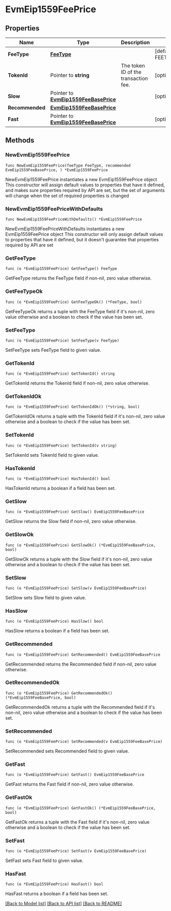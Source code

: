 # EvmEip1559FeePrice

## Properties

Name | Type | Description | Notes
------------ | ------------- | ------------- | -------------
**FeeType** | [**FeeType**](FeeType.md) |  | [default to FEETYPE_EVM_EIP_1559]
**TokenId** | Pointer to **string** | The token ID of the transaction fee. | [optional] 
**Slow** | Pointer to [**EvmEip1559FeeBasePrice**](EvmEip1559FeeBasePrice.md) |  | [optional] 
**Recommended** | [**EvmEip1559FeeBasePrice**](EvmEip1559FeeBasePrice.md) |  | 
**Fast** | Pointer to [**EvmEip1559FeeBasePrice**](EvmEip1559FeeBasePrice.md) |  | [optional] 

## Methods

### NewEvmEip1559FeePrice

`func NewEvmEip1559FeePrice(feeType FeeType, recommended EvmEip1559FeeBasePrice, ) *EvmEip1559FeePrice`

NewEvmEip1559FeePrice instantiates a new EvmEip1559FeePrice object
This constructor will assign default values to properties that have it defined,
and makes sure properties required by API are set, but the set of arguments
will change when the set of required properties is changed

### NewEvmEip1559FeePriceWithDefaults

`func NewEvmEip1559FeePriceWithDefaults() *EvmEip1559FeePrice`

NewEvmEip1559FeePriceWithDefaults instantiates a new EvmEip1559FeePrice object
This constructor will only assign default values to properties that have it defined,
but it doesn't guarantee that properties required by API are set

### GetFeeType

`func (o *EvmEip1559FeePrice) GetFeeType() FeeType`

GetFeeType returns the FeeType field if non-nil, zero value otherwise.

### GetFeeTypeOk

`func (o *EvmEip1559FeePrice) GetFeeTypeOk() (*FeeType, bool)`

GetFeeTypeOk returns a tuple with the FeeType field if it's non-nil, zero value otherwise
and a boolean to check if the value has been set.

### SetFeeType

`func (o *EvmEip1559FeePrice) SetFeeType(v FeeType)`

SetFeeType sets FeeType field to given value.


### GetTokenId

`func (o *EvmEip1559FeePrice) GetTokenId() string`

GetTokenId returns the TokenId field if non-nil, zero value otherwise.

### GetTokenIdOk

`func (o *EvmEip1559FeePrice) GetTokenIdOk() (*string, bool)`

GetTokenIdOk returns a tuple with the TokenId field if it's non-nil, zero value otherwise
and a boolean to check if the value has been set.

### SetTokenId

`func (o *EvmEip1559FeePrice) SetTokenId(v string)`

SetTokenId sets TokenId field to given value.

### HasTokenId

`func (o *EvmEip1559FeePrice) HasTokenId() bool`

HasTokenId returns a boolean if a field has been set.

### GetSlow

`func (o *EvmEip1559FeePrice) GetSlow() EvmEip1559FeeBasePrice`

GetSlow returns the Slow field if non-nil, zero value otherwise.

### GetSlowOk

`func (o *EvmEip1559FeePrice) GetSlowOk() (*EvmEip1559FeeBasePrice, bool)`

GetSlowOk returns a tuple with the Slow field if it's non-nil, zero value otherwise
and a boolean to check if the value has been set.

### SetSlow

`func (o *EvmEip1559FeePrice) SetSlow(v EvmEip1559FeeBasePrice)`

SetSlow sets Slow field to given value.

### HasSlow

`func (o *EvmEip1559FeePrice) HasSlow() bool`

HasSlow returns a boolean if a field has been set.

### GetRecommended

`func (o *EvmEip1559FeePrice) GetRecommended() EvmEip1559FeeBasePrice`

GetRecommended returns the Recommended field if non-nil, zero value otherwise.

### GetRecommendedOk

`func (o *EvmEip1559FeePrice) GetRecommendedOk() (*EvmEip1559FeeBasePrice, bool)`

GetRecommendedOk returns a tuple with the Recommended field if it's non-nil, zero value otherwise
and a boolean to check if the value has been set.

### SetRecommended

`func (o *EvmEip1559FeePrice) SetRecommended(v EvmEip1559FeeBasePrice)`

SetRecommended sets Recommended field to given value.


### GetFast

`func (o *EvmEip1559FeePrice) GetFast() EvmEip1559FeeBasePrice`

GetFast returns the Fast field if non-nil, zero value otherwise.

### GetFastOk

`func (o *EvmEip1559FeePrice) GetFastOk() (*EvmEip1559FeeBasePrice, bool)`

GetFastOk returns a tuple with the Fast field if it's non-nil, zero value otherwise
and a boolean to check if the value has been set.

### SetFast

`func (o *EvmEip1559FeePrice) SetFast(v EvmEip1559FeeBasePrice)`

SetFast sets Fast field to given value.

### HasFast

`func (o *EvmEip1559FeePrice) HasFast() bool`

HasFast returns a boolean if a field has been set.


[[Back to Model list]](../README.md#documentation-for-models) [[Back to API list]](../README.md#documentation-for-api-endpoints) [[Back to README]](../README.md)



